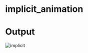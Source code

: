 # implicit_animation

# Output
![implicit](https://github.com/user-attachments/assets/81f3f3b7-ed90-4c5c-a162-37af3263cfa6)

